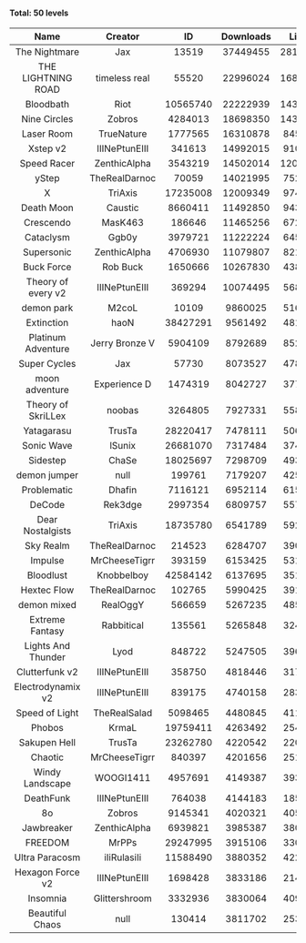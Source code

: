 #### Total: 50 levels

| Name | Creator | ID | Downloads | Likes |
|:---:|:---:|:---:|:---:|:---:|
| The Nightmare | Jax | 13519 | 37449455 | 2813537
| THE LIGHTNING ROAD | timeless real | 55520 | 22996024 | 1680287
| Bloodbath | Riot | 10565740 | 22222939 | 1430149
| Nine Circles | Zobros | 4284013 | 18698350 | 1433630
| Laser Room | TrueNature | 1777565 | 16310878 | 845787
| Xstep v2 | IIINePtunEIII | 341613 | 14992015 | 910416
| Speed Racer | ZenthicAlpha | 3543219 | 14502014 | 1202791
| yStep | TheRealDarnoc | 70059 | 14021995 | 752898
| X | TriAxis | 17235008 | 12009349 | 974655
| Death Moon  | Caustic | 8660411 | 11492850 | 943376
| Crescendo | MasK463 | 186646 | 11465256 | 672089
| Cataclysm | Ggb0y | 3979721 | 11222224 | 645178
| Supersonic | ZenthicAlpha | 4706930 | 11079807 | 821306
| Buck Force | Rob Buck | 1650666 | 10267830 | 438672
| Theory of every v2 | IIINePtunEIII | 369294 | 10074495 | 568162
| demon park | M2coL | 10109 | 9860025 | 516187
| Extinction | haoN | 38427291 | 9561492 | 481505
| Platinum Adventure | Jerry Bronze V | 5904109 | 8792689 | 852547
| Super Cycles | Jax | 57730 | 8073527 | 478278
| moon adventure | Experience D | 1474319 | 8042727 | 377053
| Theory of SkriLLex | noobas | 3264805 | 7927331 | 558788
| Yatagarasu  | TrusTa | 28220417 | 7478111 | 506008
| Sonic Wave | lSunix | 26681070 | 7317484 | 374880
| Sidestep | ChaSe | 18025697 | 7298709 | 493248
| demon jumper | null | 199761 | 7179207 | 425971
| Problematic | Dhafin | 7116121 | 6952114 | 615155
| DeCode | Rek3dge | 2997354 | 6809757 | 557269
| Dear Nostalgists | TriAxis | 18735780 | 6541789 | 592778
| Sky Realm | TheRealDarnoc | 214523 | 6284707 | 390920
| Impulse | MrCheeseTigrr | 393159 | 6153425 | 531775
| Bloodlust | Knobbelboy | 42584142 | 6137695 | 351362
| Hextec Flow | TheRealDarnoc | 102765 | 5990425 | 391438
| demon mixed | RealOggY | 566659 | 5267235 | 485420
| Extreme Fantasy | Rabbitical | 135561 | 5265848 | 324790
| Lights And Thunder | Lyod | 848722 | 5247505 | 396566
| Clutterfunk v2 | IIINePtunEIII | 358750 | 4818446 | 317798
| Electrodynamix v2 | IIINePtunEIII | 839175 | 4740158 | 283153
| Speed of Light | TheRealSalad | 5098465 | 4480845 | 411036
| Phobos | KrmaL | 19759411 | 4263492 | 254694
| Sakupen Hell | TrusTa | 23262780 | 4220542 | 220460
| Chaotic | MrCheeseTigrr | 840397 | 4201656 | 251160
| Windy Landscape | WOOGI1411 | 4957691 | 4149387 | 393747
| DeathFunk | IIINePtunEIII | 764038 | 4144183 | 185331
| 8o | Zobros | 9145341 | 4020321 | 405740
| Jawbreaker | ZenthicAlpha | 6939821 | 3985387 | 380301
| FREEDOM | MrPPs | 29247995 | 3915106 | 330229
| Ultra Paracosm | iIiRulasiIi | 11588490 | 3880352 | 422701
| Hexagon Force v2 | IIINePtunEIII | 1698428 | 3833186 | 214555
| Insomnia | Glittershroom | 3332936 | 3830064 | 409628
| Beautiful Chaos | null | 130414 | 3811702 | 253807
